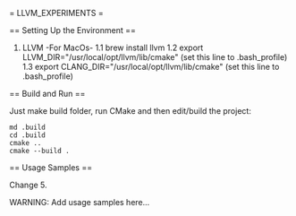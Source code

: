 = LLVM_EXPERIMENTS =

== Setting Up the Environment ==
1. LLVM
   -For MacOs-
   1.1 brew install llvm
   1.2 export LLVM_DIR="/usr/local/opt/llvm/lib/cmake" (set this line to .bash_profile)
   1.3 export CLANG_DIR="/usr/local/opt/llvm/lib/cmake" (set this line to .bash_profile)

== Build and Run ==

Just make build folder, run CMake and then edit/build the project:

```
md .build
cd .build
cmake ..
cmake --build .
```
== Usage Samples ==

Change 5.

WARNING: Add usage samples here...
